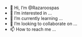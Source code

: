 - 👋 Hi, I’m @Razaroospas
- 👀 I’m interested in ...
- 🌱 I’m currently learning ...
- 💞️ I’m looking to collaborate on ...
- 📫 How to reach me ...

<!---
Razaroospas/Razaroospas is a ✨ special ✨ repository because its `README.md` (this file) appears on your GitHub profile.
You can click the Preview link to take a look at your changes.
--->
